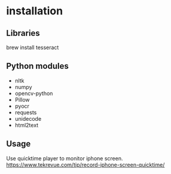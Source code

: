 # installation
## Libraries
brew install tesseract
## Python modules
* nltk
* numpy
* opencv-python
* Pillow
* pyocr
* requests
* unidecode
* html2text
## Usage
Use quicktime player to monitor iphone screen.
https://www.tekrevue.com/tip/record-iphone-screen-quicktime/
